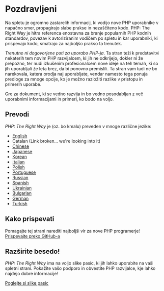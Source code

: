 # Pozdravljeni

Na spletu je ogromno zastarelih informacij, ki vodijo nove PHP uporabnike v napačno smer,
propagirajo slabe prakse in nezaščiteno kodo. PHP: The Right Way je hitra referenca enostavna
za branje popularnih PHP kodnih standardov, povezav k avtoriziranim vodičem po spletu in
kar uporabniki, ki prispevajo kodo, smatrajo za najboljšo prakso ta trenutek.

_Trenutno ni dogovorjene poti za uporabo PHP-ja_. Ta stran teži k predstavitvi nekaterih tem
novim PHP razvijalcem, ki jih ne odkrijejo, dokler ni že prepozno, ter nudi izkušenim
profesionalcem nove ideje na teh temah, ki so jih uporabljali že leta brez, da bi ponovno
premislili. Ta stran vam tudi ne bo narekovala, katera orodja naj uporabljate,
vendar namesto tega ponuja predloge za mnoge opcije, ko je možno razložiti razlike v pristopu
in primerih uporabe.

Gre za dokument, ki se vedno razvija in bo vedno posodabljan z več uporabnimi informacijami
in primeri, ko bodo na voljo.

## Prevodi

_PHP: The Right Way_ je (oz. bo kmalu) preveden v mnoge različne jezike:

* [English](http://www.phptherightway.com)
* Catalan (Link broken... we're looking into it)
* [Chinese](http://wulijun.github.com/php-the-right-way)
* [Japanese](http://ja.phptherightway.com)
* [Korean](http://wafe.github.io/php-the-right-way/)
* [Italian](http://it.phptherightway.com/)
* [Polish](http://pl.phptherightway.com/)
* [Portuguese](http://br.phptherightway.com/)
* [Russian](http://getjump.github.io/ru-php-the-right-way)
* [Spanish](http://lamaneracorrecta.php.org.ve)
* [Ukrainian](http://iflista.github.com/php-the-right-way/)
* [Bulgarian](http://bg.phptherightway.com/)
* [German](http://rwetzlmayr.github.io/php-the-right-way/)
* [Turkish](http://hkulekci.github.io/php-the-right-way/)

## Kako prispevati

Pomagajte tej strani narediti najboljši vir za nove PHP programerje! [Prispevajte preko GitHub-a][1]

## Razširite besedo!

_PHP: The Right Way_ ima na voljo slike pasic, ki jih lahko uporabite na vaši spletni strani. Pokažite vašo podporo in obvestite PHP razvijalce, 
kje lahko najdejo dobre informacije!

[Poglejte si slike pasic][2]

[1]: https://github.com/paradoxcode/php-the-right-way/tree/gh-pages
[2]: /banners.html

